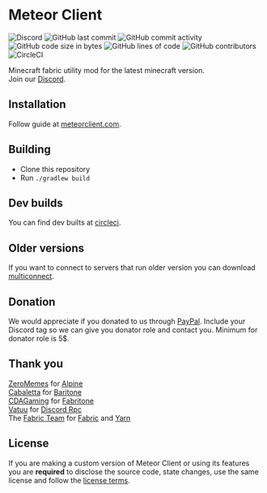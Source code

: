 # Meteor Client
![Discord](https://img.shields.io/discord/689197705683140636)
![GitHub last commit](https://img.shields.io/github/last-commit/MineGame159/meteor-client)
![GitHub commit activity](https://img.shields.io/github/commit-activity/w/MineGame159/meteor-client)
![GitHub code size in bytes](https://img.shields.io/github/languages/code-size/MineGame159/meteor-client)
![GitHub lines of code](https://tokei.rs/b1/github/MineGame159/meteor-client)
![GitHub contributors](https://img.shields.io/github/contributors/MineGame159/meteor-client)
![CircleCI](https://circleci.com/gh/MineGame159/meteor-client/tree/master.svg?style=svg)

Minecraft fabric utility mod for the latest minecraft version.  
Join our [Discord](https://discord.gg/bBGQZvd).

## Installation
Follow guide at [meteorclient.com](https://meteorclient.com/info).

## Building
- Clone this repository
- Run `./gradlew build`

## Dev builds
You can find dev builts at [circleci](https://app.circleci.com/pipelines/github/MineGame159/meteor-client?branch=master).

## Older versions
If you want to connect to servers that run older version you can download [multiconnect](https://www.curseforge.com/minecraft/mc-mods/multiconnect).

## Donation
We would appreciate if you donated to us through [PayPal](https://paypal.me/MineGame159). Include your Discord tag so we can give you donator role and contact you. Minimum for donator role is 5$.

## Thank you
[ZeroMemes](https://github.com/ZeroMemes) for [Alpine](https://github.com/ZeroMemes/Alpine)  
[Cabaletta](https://github.com/cabaletta) for [Baritone](https://github.com/cabaletta/baritone)  
[CDAGaming](https://gitlab.com/CDAGaming) for [Fabritone](https://gitlab.com/CDAGaming/fabritone)  
[Vatuu](https://github.com/Vatuu) for [Discord Rpc](https://github.com/Vatuu/discord-rpc)  
The [Fabric Team](https://github.com/FabricMC) for [Fabric](https://github.com/FabricMC/fabric-loader) and [Yarn](https://github.com/FabricMC/yarn)

## License
If you are making a custom version of Meteor Client or using its features you are **required** to disclose the source code, state changes, use the same license and follow the [license terms](https://github.com/MineGame159/meteor-client/blob/master/LICENSE).
